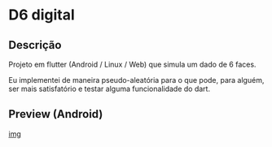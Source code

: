 # D6 digital

## Descrição

Projeto em flutter (Android / Linux / Web) que simula um dado de 6 faces.

Eu implementei de maneira pseudo-aleatória para o que pode, para alguém, ser mais satisfatório e testar alguma funcionalidade do dart.

## Preview (Android)
[img](https://github.com/rlneto/d6_digital_flutter/blob/main/assets/images/preview_tela.png?raw=true)
